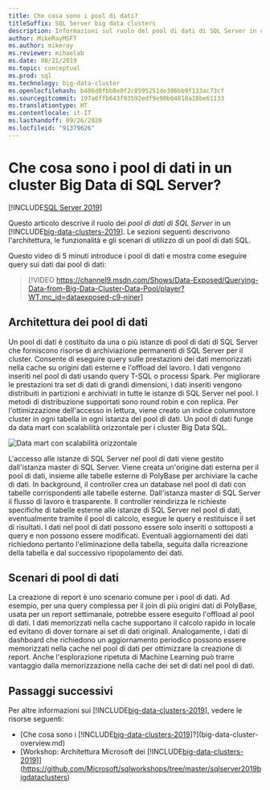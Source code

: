 ```yaml
---
title: Che cosa sono i pool di dati?
titleSuffix: SQL Server big data clusters
description: Informazioni sul ruolo del pool di dati di SQL Server in un cluster Big Data di SQL Server e sull'architettura e sulle funzionalità di un pool di dati SQL.
author: MikeRayMSFT
ms.author: mikeray
ms.reviewer: mihaelab
ms.date: 08/21/2019
ms.topic: conceptual
ms.prod: sql
ms.technology: big-data-cluster
ms.openlocfilehash: b486d0fbb8e0f2c8595251de386bb9f133ac73cf
ms.sourcegitcommit: 197a6ffb643f93592edf9e90b04810a18be61133
ms.translationtype: HT
ms.contentlocale: it-IT
ms.lasthandoff: 09/26/2020
ms.locfileid: "91379626"
---
```

# <a name="what-are-data-pools-in-a-sql-server-big-data-cluster"></a>Che cosa sono i pool di dati in un cluster Big Data di SQL Server?

[!INCLUDE[SQL Server 2019](../includes/applies-to-version/sqlserver2019.md)]

Questo articolo descrive il ruolo dei *pool di dati di SQL Server* in un [!INCLUDE[big-data-clusters-2019](../includes/ssbigdataclusters-ver15.md)]. Le sezioni seguenti descrivono l'architettura, le funzionalità e gli scenari di utilizzo di un pool di dati SQL.

Questo video di 5 minuti introduce i pool di dati e mostra come eseguire query sui dati dai pool di dati:

> [!VIDEO https://channel9.msdn.com/Shows/Data-Exposed/Querying-Data-from-Big-Data-Cluster-Data-Pool/player?WT.mc_id=dataexposed-c9-niner]

## <a name="data-pool-architecture"></a>Architettura dei pool di dati

Un pool di dati è costituito da una o più istanze di pool di dati di SQL Server che forniscono risorse di archiviazione permanenti di SQL Server per il cluster. Consente di eseguire query sulle prestazioni dei dati memorizzati nella cache su origini dati esterne e l'offload del lavoro. I dati vengono inseriti nel pool di dati usando query T-SQL o processi Spark. Per migliorare le prestazioni tra set di dati di grandi dimensioni, i dati inseriti vengono distribuiti in partizioni e archiviati in tutte le istanze di SQL Server nel pool. I metodi di distribuzione supportati sono round robin e con replica. Per l'ottimizzazione dell'accesso in lettura, viene creato un indice columnstore cluster in ogni tabella in ogni istanza del pool di dati. Un pool di dati funge da data mart con scalabilità orizzontale per i cluster Big Data SQL.

![Data mart con scalabilità orizzontale](media/concept-data-pool/data-virtualization-improvements.png)

L'accesso alle istanze di SQL Server nel pool di dati viene gestito dall'istanza master di SQL Server. Viene creata un'origine dati esterna per il pool di dati, insieme alle tabelle esterne di PolyBase per archiviare la cache di dati. In background, il controller crea un database nel pool di dati con tabelle corrispondenti alle tabelle esterne. Dall'istanza master di SQL Server il flusso di lavoro è trasparente. Il controller reindirizza le richieste specifiche di tabelle esterne alle istanze di SQL Server nel pool di dati, eventualmente tramite il pool di calcolo, esegue le query e restituisce il set di risultati. I dati nel pool di dati possono essere solo inseriti o sottoposti a query e non possono essere modificati. Eventuali aggiornamenti dei dati richiedono pertanto l'eliminazione della tabella, seguita dalla ricreazione della tabella e dal successivo ripopolamento dei dati. 

## <a name="data-pool-scenarios"></a>Scenari di pool di dati

 La creazione di report è uno scenario comune per i pool di dati. Ad esempio, per una query complessa per il join di più origini dati di PolyBase, usata per un report settimanale, potrebbe essere eseguito l'offload al pool di dati. I dati memorizzati nella cache supportano il calcolo rapido in locale ed evitano di dover tornare ai set di dati originali. Analogamente, i dati di dashboard che richiedono un aggiornamento periodico possono essere memorizzati nella cache nel pool di dati per ottimizzare la creazione di report. Anche l'esplorazione ripetuta di Machine Learning può trarre vantaggio dalla memorizzazione nella cache dei set di dati nel pool di dati.

## <a name="next-steps"></a>Passaggi successivi

Per altre informazioni sui [!INCLUDE[big-data-clusters-2019](../includes/ssbigdataclusters-ss-nover.md)], vedere le risorse seguenti:

- [Che cosa sono i [!INCLUDE[big-data-clusters-2019](../includes/ssbigdataclusters-ver15.md)]?](big-data-cluster-overview.md)
- [Workshop: Architettura Microsoft dei [!INCLUDE[big-data-clusters-2019](../includes/ssbigdataclusters-ss-nover.md)]](https://github.com/Microsoft/sqlworkshops/tree/master/sqlserver2019bigdataclusters)
